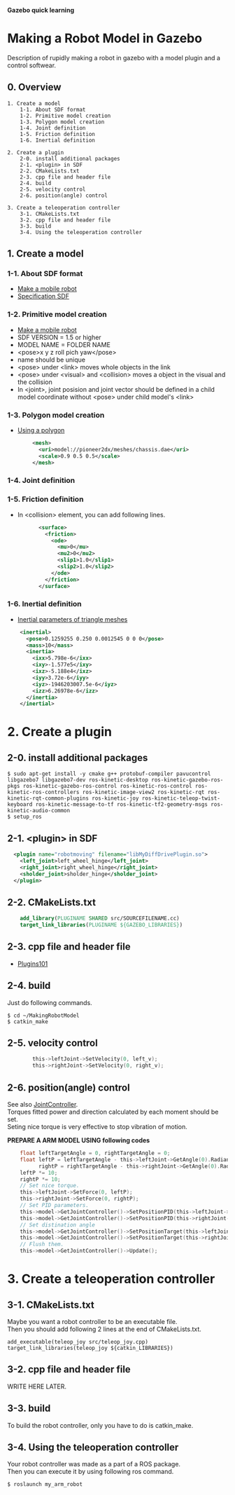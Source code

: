 __Gazebo quick learning__  
# Making a Robot Model in Gazebo  
Description of rupidly making a robot in gazebo with a model plugin and a control softwear.

## 0. Overview

    1. Create a model  
        1-1. About SDF format  
        1-2. Primitive model creation  
        1-3. Polygon model creation  
        1-4. Joint definition  
        1-5. Friction definition  
        1-6. Inertial definition   

    2. Create a plugin  
        2-0. install additional packages  
        2-1. <plugin> in SDF  
        2-2. CMakeLists.txt  
        2-3. cpp file and header file  
        2-4. build  
        2-5. velocity control
        2-6. position(angle) control

    3. Create a teleoperation controller  
        3-1. CMakeLists.txt  
        3-2. cpp file and header file  
        3-3. build  
        3-4. Using the teleoperation controller   

## 1. Create a model  

### 1-1. About SDF format  
* [Make a mobile robot](http://gazebosim.org/tutorials?tut=build_robot)  
* [Specification SDF](http://sdformat.org/spec?elem=geometry&ver=1.5)  

### 1-2. Primitive model creation  
* [Make a mobile robot](http://gazebosim.org/tutorials?tut=build_robot)  
* SDF VERSION = 1.5 or higher  
* MODEL NAME = FOLDER NAME  
* \<pose\>x y z roll pich yaw\<\/pose\>
* name should be unique
* \<pose\> under \<link\> moves whole objects in the link
* \<pose\> under \<visual\> and \<collision\> moves a object in the visual and the collision
* In \<joint\>, joint posision and joint vector should be defined in a child model coordinate without \<pose\> under child model's \<link\>

### 1-3. Polygon model creation  
* [Using a polygon](http://gazebosim.org/tutorials/?tut=attach_meshes)  

```xml
        <mesh>
          <uri>model://pioneer2dx/meshes/chassis.dae</uri>
          <scale>0.9 0.5 0.5</scale>
        </mesh>
```

### 1-4. Joint definition  

### 1-5. Friction definition  
* In \<collision\> element, you can add following lines.  

```xml
          <surface>
            <friction>
              <ode>
                <mu>0</mu>
                <mu2>0</mu2>
                <slip1>1.0</slip1>
                <slip2>1.0</slip2>
              </ode>
            </friction>
          </surface>
```

### 1-6. Inertial definition 
* [Inertial parameters of triangle meshes](http://gazebosim.org/tutorials?tut=inertia)

```xml
    <inertial>
      <pose>0.1259255 0.250 0.0012545 0 0 0</pose>
      <mass>10</mass>
      <inertia>
        <ixx>5.798e-6</ixx>
        <ixy>-1.577e5</ixy>
        <ixz>-5.188e4</ixz>
        <iyy>3.72e-6</iyy>
        <iyz>-1946203007.5e-6</iyz>
        <izz>6.26978e-6</izz>
      </inertia>
    </inertial>
```

# 2. Create a plugin  
## 2-0. install additional packages  
    $ sudo apt-get install -y cmake g++ protobuf-compiler pavucontrol libgazebo7 libgazebo7-dev ros-kinetic-desktop ros-kinetic-gazebo-ros-pkgs ros-kinetic-gazebo-ros-control ros-kinetic-ros-control ros-kinetic-ros-controllers ros-kinetic-image-view2 ros-kinetic-rqt ros-kinetic-rqt-common-plugins ros-kinetic-joy ros-kinetic-teleop-twist-keyboard ros-kinetic-message-to-tf ros-kinetic-tf2-geometry-msgs ros-kinetic-audio-common  
    $ setup_ros  

## 2-1. \<plugin\> in SDF  

```xml  
  <plugin name="robotmoving" filename="libMyDiffDrivePlugin.so">
    <left_joint>left_wheel_hinge</left_joint>
    <right_joint>right_wheel_hinge</right_joint>
    <sholder_joint>sholder_hinge</sholder_joint>
  </plugin>
```  

## 2-2. CMakeLists.txt  

```cmake
    add_library(PLUGINAME SHARED src/SOURCEFILENAME.cc)
    target_link_libraries(PLUGINAME ${GAZEBO_LIBRARIES})
```

## 2-3. cpp file and header file  
* [Plugins101](http://gazebosim.org/tutorials/?tut=plugins_hello_world)  

## 2-4. build  
Just do following commands.  

    $ cd ~/MakingRobotModel
    $ catkin_make

## 2-5. velocity control

```c
		this->leftJoint->SetVelocity(0, left_v);
		this->rightJoint->SetVelocity(0, right_v);
```

## 2-6. position(angle) control
See also [JointController](http://osrf-distributions.s3.amazonaws.com/gazebo/api/dev/classgazebo_1_1physics_1_1JointController.html).  
Torques fitted power and direction calculated by each moment should be set.  
Seting nice torque is very effective to stop vibration of motion.  

__PREPARE A ARM MODEL USING following codes__  

```c
    float leftTargetAngle = 0, rightTargetAngle = 0;
    float leftP = leftTargetAngle - this->leftJoint->GetAngle(0).Radian(),
          rightP = rightTargetAngle - this->rightJoint->GetAngle(0).Radian();
    leftP *= 10;
    rightP *= 10;
    // Set nice torque.  
    this->leftJoint->SetForce(0, leftP);
    this->rightJoint->SetForce(0, rightP);
    // Set PID parameters.  
    this->model->GetJointController()->SetPositionPID(this->leftJoint->GetScopedName(), common::PID(1, 0, 0));
    this->model->GetJointController()->SetPositionPID(this->rightJoint->GetScopedName(), common::PID(1, 0, 0));
    // Set distination angle
    this->model->GetJointController()->SetPositionTarget(this->leftJoint->GetScopedName(), leftTargetAngle); 
    this->model->GetJointController()->SetPositionTarget(this->rightJoint->GetScopedName(), rightTargetAngle); 
    // Flush them.
    this->model->GetJointController()->Update();

```

# 3. Create a teleoperation controller  

## 3-1. CMakeLists.txt  
Maybe you want a robot controller to be an executable file.  
Then you should add following 2 lines at the end of CMakeLists.txt.  


```
add_executable(teleop_joy src/teleop_joy.cpp)
target_link_libraries(teleop_joy ${catkin_LIBRARIES})
```

## 3-2. cpp file and header file  
WRITE HERE LATER.

## 3-3. build  
To build the robot controller, only you have to do is catkin_make.  

## 3-4. Using the teleoperation controller   
Your robot controller was made as a part of a ROS package.  
Then you can execute it by using following ros command.  

    $ roslaunch my_arm_robot 


